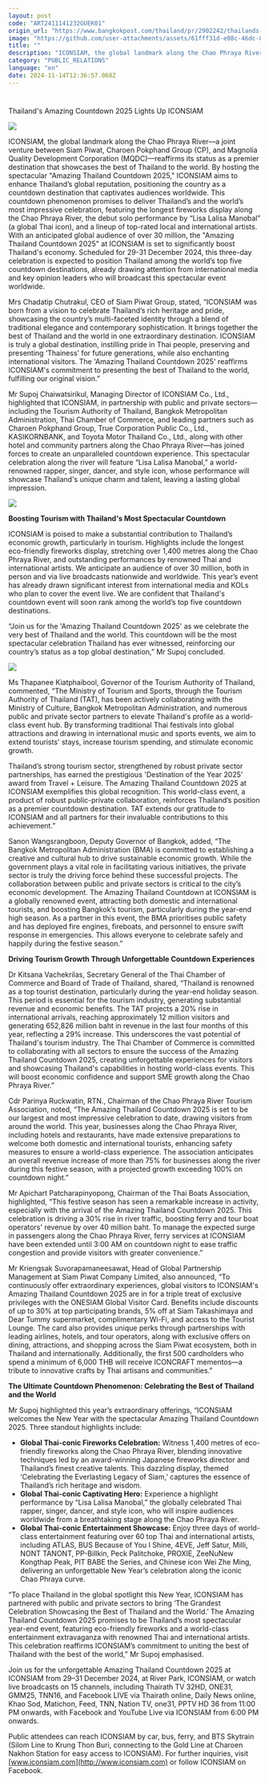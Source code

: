 ```yaml
---
layout: post
code: "ART2411141232GUEK01"
origin_url: "https://www.bangkokpost.com/thailand/pr/2902242/thailands-amazing-countdown-2025-lights-up-iconsiam"
image: "https://github.com/user-attachments/assets/61fff31d-e08c-46dc-8066-e7958d8e3293"
title: ""
description: "ICONSIAM, the global landmark along the Chao Phraya River—a joint venture between Siam Piwat, Charoen Pokphand Group (CP), and Magnolia Quality Development Corporation (MQDC)—reaffirms its status as a premier destination that showcases the best of Thailand to the world. By hosting the spectacular \"Amazing Thailand Countdown 2025,\" ICONSIAM aims to enhance Thailand’s global reputation, positioning the country as a countdown destination that captivates audiences worldwide. This countdown phenomenon promises to deliver Thailand’s and the world’s most impressive celebration, featuring the longest fireworks display along the Chao Phraya River, the debut solo performance by “Lisa Lalisa Manobal” (a global Thai icon), and a lineup of top-rated local and international artists. With an anticipated global audience of over 30 million, the \"Amazing Thailand Countdown 2025\" at ICONSIAM is set to significantly boost Thailand"
category: "PUBLIC_RELATIONS"
language: "en"
date: 2024-11-14T12:36:57.068Z
---
```


# 

Thailand's Amazing Countdown 2025 Lights Up ICONSIAM

![](https://github.com/user-attachments/assets/d094bcf4-44d0-4c8a-84ea-add823450dc9)

ICONSIAM, the global landmark along the Chao Phraya River—a joint venture between Siam Piwat, Charoen Pokphand Group (CP), and Magnolia Quality Development Corporation (MQDC)—reaffirms its status as a premier destination that showcases the best of Thailand to the world. By hosting the spectacular "Amazing Thailand Countdown 2025," ICONSIAM aims to enhance Thailand’s global reputation, positioning the country as a countdown destination that captivates audiences worldwide. This countdown phenomenon promises to deliver Thailand’s and the world’s most impressive celebration, featuring the longest fireworks display along the Chao Phraya River, the debut solo performance by “Lisa Lalisa Manobal” (a global Thai icon), and a lineup of top-rated local and international artists. With an anticipated global audience of over 30 million, the "Amazing Thailand Countdown 2025" at ICONSIAM is set to significantly boost Thailand's economy. Scheduled for 29-31 December 2024, this three-day celebration is expected to position Thailand among the world’s top five countdown destinations, already drawing attention from international media and key opinion leaders who will broadcast this spectacular event worldwide.

Mrs Chadatip Chutrakul, CEO of Siam Piwat Group, stated, “ICONSIAM was born from a vision to celebrate Thailand’s rich heritage and pride, showcasing the country’s multi-faceted identity through a blend of traditional elegance and contemporary sophistication. It brings together the best of Thailand and the world in one extraordinary destination. ICONSIAM is truly a global destination, instilling pride in Thai people, preserving and presenting ‘Thainess’ for future generations, while also enchanting international visitors. The 'Amazing Thailand Countdown 2025' reaffirms ICONSIAM's commitment to presenting the best of Thailand to the world, fulfilling our original vision.”

Mr Supoj Chaiwatsirikul, Managing Director of ICONSIAM Co., Ltd., highlighted that ICONSIAM, in partnership with public and private sectors—including the Tourism Authority of Thailand, Bangkok Metropolitan Administration, Thai Chamber of Commerce, and leading partners such as Charoen Pokphand Group, True Corporation Public Co., Ltd., KASIKORNBANK, and Toyota Motor Thailand Co., Ltd., along with other hotel and community partners along the Chao Phraya River—has joined forces to create an unparalleled countdown experience. This spectacular celebration along the river will feature “Lisa Lalisa Manobal,” a world-renowned rapper, singer, dancer, and style icon, whose performance will showcase Thailand's unique charm and talent, leaving a lasting global impression.

![](https://github.com/user-attachments/assets/6ed679c7-f2b8-4d31-818b-d9dd3a720f0f)

**Boosting Tourism with Thailand's Most Spectacular Countdown**

ICONSIAM is poised to make a substantial contribution to Thailand’s economic growth, particularly in tourism. Highlights include the longest eco-friendly fireworks display, stretching over 1,400 metres along the Chao Phraya River, and outstanding performances by renowned Thai and international artists. We anticipate an audience of over 30 million, both in person and via live broadcasts nationwide and worldwide. This year’s event has already drawn significant interest from international media and KOLs who plan to cover the event live. We are confident that Thailand's countdown event will soon rank among the world’s top five countdown destinations.

“Join us for the 'Amazing Thailand Countdown 2025' as we celebrate the very best of Thailand and the world. This countdown will be the most spectacular celebration Thailand has ever witnessed, reinforcing our country’s status as a top global destination,” Mr Supoj concluded.

![](https://github.com/user-attachments/assets/14ad15b3-7126-4748-a723-dc55bd3466d4)

Ms Thapanee Kiatphaibool, Governor of the Tourism Authority of Thailand, commented, “The Ministry of Tourism and Sports, through the Tourism Authority of Thailand (TAT), has been actively collaborating with the Ministry of Culture, Bangkok Metropolitan Administration, and numerous public and private sector partners to elevate Thailand's profile as a world-class event hub. By transforming traditional Thai festivals into global attractions and drawing in international music and sports events, we aim to extend tourists' stays, increase tourism spending, and stimulate economic growth.

Thailand’s strong tourism sector, strengthened by robust private sector partnerships, has earned the prestigious 'Destination of the Year 2025' award from Travel + Leisure. The Amazing Thailand Countdown 2025 at ICONSIAM exemplifies this global recognition. This world-class event, a product of robust public-private collaboration, reinforces Thailand’s position as a premier countdown destination. TAT extends our gratitude to ICONSIAM and all partners for their invaluable contributions to this achievement.”

Sanon Wangsrangboon, Deputy Governor of Bangkok, added, “The Bangkok Metropolitan Administration (BMA) is committed to establishing a creative and cultural hub to drive sustainable economic growth. While the government plays a vital role in facilitating various initiatives, the private sector is truly the driving force behind these successful projects. The collaboration between public and private sectors is critical to the city’s economic development. The Amazing Thailand Countdown at ICONSIAM is a globally renowned event, attracting both domestic and international tourists, and boosting Bangkok’s tourism, particularly during the year-end high season. As a partner in this event, the BMA prioritises public safety and has deployed fire engines, fireboats, and personnel to ensure swift response in emergencies. This allows everyone to celebrate safely and happily during the festive season.”

**Driving Tourism Growth Through Unforgettable Countdown Experiences**

Dr Kitsana Vachekrilas, Secretary General of the Thai Chamber of Commerce and Board of Trade of Thailand, shared, “Thailand is renowned as a top tourist destination, particularly during the year-end holiday season. This period is essential for the tourism industry, generating substantial revenue and economic benefits. The TAT projects a 20% rise in international arrivals, reaching approximately 12 million visitors and generating 652,826 million baht in revenue in the last four months of this year, reflecting a 29% increase. This underscores the vast potential of Thailand's tourism industry. The Thai Chamber of Commerce is committed to collaborating with all sectors to ensure the success of the Amazing Thailand Countdown 2025, creating unforgettable experiences for visitors and showcasing Thailand's capabilities in hosting world-class events. This will boost economic confidence and support SME growth along the Chao Phraya River.”

Cdr Parinya Ruckwatin, RTN., Chairman of the Chao Phraya River Tourism Association, noted, “The Amazing Thailand Countdown 2025 is set to be our largest and most impressive celebration to date, drawing visitors from around the world. This year, businesses along the Chao Phraya River, including hotels and restaurants, have made extensive preparations to welcome both domestic and international tourists, enhancing safety measures to ensure a world-class experience. The association anticipates an overall revenue increase of more than 75% for businesses along the river during this festive season, with a projected growth exceeding 100% on countdown night.”

Mr Apichart Patcharapinyopong, Chairman of the Thai Boats Association, highlighted, “This festive season has seen a remarkable increase in activity, especially with the arrival of the Amazing Thailand Countdown 2025. This celebration is driving a 30% rise in river traffic, boosting ferry and tour boat operators' revenue by over 40 million baht. To manage the expected surge in passengers along the Chao Phraya River, ferry services at ICONSIAM have been extended until 3:00 AM on countdown night to ease traffic congestion and provide visitors with greater convenience.”

Mr Kriengsak Suvorapamaneesawat, Head of Global Partnership Management at Siam Piwat Company Limited, also announced, “To continuously offer extraordinary experiences, global visitors to ICONSIAM's Amazing Thailand Countdown 2025 are in for a triple treat of exclusive privileges with the ONESIAM Global Visitor Card. Benefits include discounts of up to 30% at top participating brands, 5% off at Siam Takashimaya and Dear Tummy supermarket, complimentary Wi-Fi, and access to the Tourist Lounge. The card also provides unique perks through partnerships with leading airlines, hotels, and tour operators, along with exclusive offers on dining, attractions, and shopping across the Siam Piwat ecosystem, both in Thailand and internationally. Additionally, the first 500 cardholders who spend a minimum of 6,000 THB will receive ICONCRAFT mementos—a tribute to innovative crafts by Thai artisans and communities.”

**The Ultimate Countdown Phenomenon: Celebrating the Best of Thailand and the World**

Mr Supoj highlighted this year’s extraordinary offerings, “ICONSIAM welcomes the New Year with the spectacular Amazing Thailand Countdown 2025. Three standout highlights include:

*   **Global Thai-conic Fireworks Celebration:** Witness 1,400 metres of eco-friendly fireworks along the Chao Phraya River, blending innovative techniques led by an award-winning Japanese fireworks director and Thailand’s finest creative talents. This dazzling display, themed ‘Celebrating the Everlasting Legacy of Siam,’ captures the essence of Thailand’s rich heritage and wisdom.
*   **Global Thai-conic Captivating Hero:** Experience a highlight performance by “Lisa Lalisa Manobal,” the globally celebrated Thai rapper, singer, dancer, and style icon, who will inspire audiences worldwide from a breathtaking stage along the Chao Phraya River.
*   **Global Thai-conic Entertainment Showcase:** Enjoy three days of world-class entertainment featuring over 60 top Thai and international artists, including ATLAS, BUS Because of You I Shine, 4EVE, Jeff Satur, Milli, NONT TANONT, PP-Billkin, Peck Palitchoke, PROXIE, ZeeNuNew Kongthap Peak, PIT BABE the Series, and Chinese icon Wei Zhe Ming, delivering an unforgettable New Year’s celebration along the iconic Chao Phraya curve.

“To place Thailand in the global spotlight this New Year, ICONSIAM has partnered with public and private sectors to bring ‘The Grandest Celebration Showcasing the Best of Thailand and the World.’ The Amazing Thailand Countdown 2025 promises to be Thailand’s most spectacular year-end event, featuring eco-friendly fireworks and a world-class entertainment extravaganza with renowned Thai and international artists. This celebration reaffirms ICONSIAM’s commitment to uniting the best of Thailand with the best of the world,” Mr Supoj emphasised.

Join us for the unforgettable Amazing Thailand Countdown 2025 at ICONSIAM from 29–31 December 2024, at River Park, ICONSIAM, or watch live broadcasts on 15 channels, including Thairath TV 32HD, ONE31, GMM25, TNN16, and Facebook LIVE via Thairath online, Daily News online, Khao Sod, Matichon, Feed, TNN, Nation TV, one31, PPTV HD 36 from 11:00 PM onwards, with Facebook and YouTube Live via ICONSIAM from 6:00 PM onwards.

Public attendees can reach ICONSIAM by car, bus, ferry, and BTS Skytrain (Silom Line to Krung Thon Buri, connecting to the Gold Line at Charoen Nakhon Station for easy access to ICONSIAM). For further inquiries, visit [www.iconsiam.com](http://www.iconsiam.com) or follow ICONSIAM on Facebook.